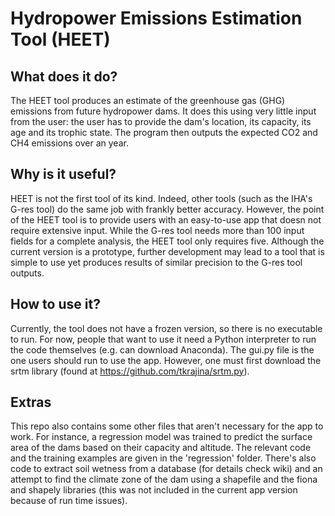 # Hydropower Emissions Estimation Tool (HEET)
## What does it do?
The HEET tool produces an estimate of the greenhouse gas (GHG) emissions from future hydropower dams. It does this using very little input from the user: the user has to provide the dam's location, its capacity, its age and its trophic state. The program then outputs the expected CO2 and CH4 emissions over an year.
## Why is it useful?
HEET is not the first tool of its kind. Indeed, other tools (such as the IHA's G-res tool) do the same job with frankly better accuracy. However, the point of the HEET tool is to provide users with an easy-to-use app that doesn not require extensive input. While the G-res tool needs more than 100 input fields for a complete analysis, the HEET tool only requires five. Although the current version is a prototype, further development may lead to a tool that is simple to use yet produces results of similar precision to the G-res tool outputs.
## How to use it?
Currently, the tool does not have a frozen version, so there is no executable to run. For now, people that want to use it need a Python interpreter to run the code themselves (e.g. can download Anaconda). The gui.py file is the one users should run to use the app. However, one must first download the srtm library (found at https://github.com/tkrajina/srtm.py).
## Extras
This repo also contains some other files that aren't necessary for the app to work. For instance, a regression model was trained to predict the surface area of the dams based on their capacity and altitude. The relevant code and the training examples are given in the 'regression' folder. There's also code to extract soil wetness from a database (for details check wiki) and an attempt to find the climate zone of the dam using a shapefile and the fiona and shapely libraries (this was not included in the current app version because of run time issues).
